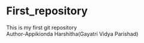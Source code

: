 # First_repository
This is my first git repository
<br>
Author-Appikionda Harshitha(Gayatri Vidya Parishad)
